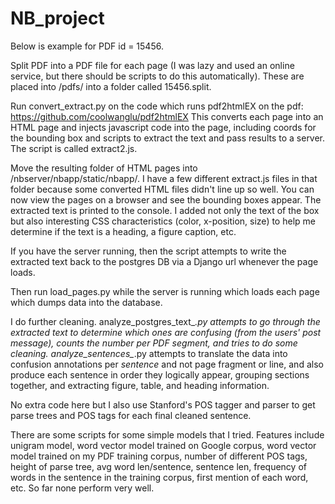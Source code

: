 # NB_project

Below is example for PDF id = 15456.

Split PDF into a PDF file for each page (I was lazy and used an online service, but there should be scripts to do this automatically). These are placed into /pdfs/ into a folder called 15456.split. 

Run convert_extract.py on the code which runs pdf2htmlEX on the pdf: https://github.com/coolwanglu/pdf2htmlEX
This converts each page into an HTML page and injects javascript code into the page, including coords for the bounding box and scripts to extract the text and pass results to a server. The script is called extract2.js.

Move the resulting folder of HTML pages into /nbserver/nbapp/static/nbapp/. I have a few different extract.js files in that folder because some converted HTML files didn't line up so well. You can now view the pages on a browser and see the bounding boxes appear. The extracted text is printed to the console. I added not only the text of the box but also interesting CSS characteristics (color, x-position, size) to help me determine if the text is a heading, a figure caption, etc.

If you have the server running, then the script attempts to write the extracted text back to the postgres DB via a Django url whenever the page loads.

Then run load_pages.py while the server is running which loads each page which dumps data into the database.

I do further cleaning. analyze_postgres_text_*.py attempts to go through the extracted text to determine which ones are confusing (from the users' post message), counts the number per PDF segment, and tries to do some cleaning.
analyze_sentences_*.py attempts to translate the data into confusion annotations per *sentence* and not page fragment or line, and also produce each sentence in order they logically appear, grouping sections together, and extracting figure, table, and heading information.

No extra code here but I also use Stanford's POS tagger and parser to get parse trees and POS tags for each final cleaned sentence.

There are some scripts for some simple models that I tried. Features include unigram model, word vector model trained on Google corpus, word vector model trained on my PDF training corpus, number of different POS tags, height of parse tree, avg word len/sentence, sentence len, frequency of words in the sentence in the training corpus, first mention of each word, etc. So far none perform very well.
